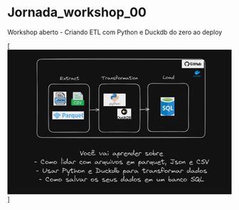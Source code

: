 # Jornada_workshop_00
Workshop aberto - Criando ETL com Python e Duckdb do zero ao deploy

[![Arquitetura](/docs/Proposta-Projeto.png)]